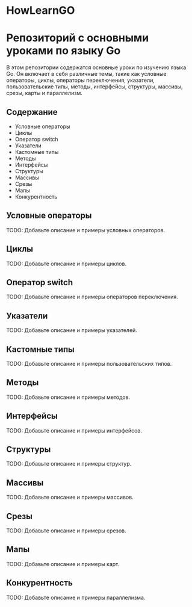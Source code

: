 # HowLearnGO
# Репозиторий с основными уроками по языку Go

В этом репозитории содержатся основные уроки по изучению языка Go. Он включает в себя различные темы, такие как условные операторы, циклы, операторы переключения, указатели, пользовательские типы, методы, интерфейсы, структуры, массивы, срезы, карты и параллелизм.

## Содержание

- Условные операторы
- Циклы
- Оператор switch
- Указатели
- Кастомные типы
- Методы
- Интерфейсы
- Структуры
- Массивы
- Срезы
- Мапы
- Конкурентность

## Условные операторы

TODO: Добавьте описание и примеры условных операторов.

## Циклы

TODO: Добавьте описание и примеры циклов.

## Оператор switch

TODO: Добавьте описание и примеры операторов переключения.

## Указатели

TODO: Добавьте описание и примеры указателей.

## Кастомные типы

TODO: Добавьте описание и примеры пользовательских типов.

## Методы

TODO: Добавьте описание и примеры методов.

## Интерфейсы

TODO: Добавьте описание и примеры интерфейсов.

## Структуры

TODO: Добавьте описание и примеры структур.

## Массивы

TODO: Добавьте описание и примеры массивов.

## Срезы

TODO: Добавьте описание и примеры срезов.

## Мапы

TODO: Добавьте описание и примеры карт.

## Конкурентность

TODO: Добавьте описание и примеры параллелизма.



